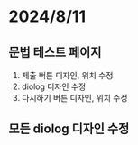 # 2024/8/11

## 문법 테스트 페이지

1.  제출 버튼 디자인, 위치 수정
2.  diolog 디자인 수정
3.  다시하기 버튼 디자인, 위치 수정

## 모든 diolog 디자인 수정
